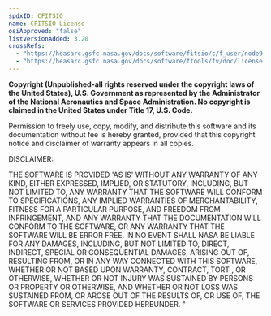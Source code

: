 ```yaml
---
spdxID: CFITSIO
name: CFITSIO License
osiApproved: "false"
listVersionAdded: 3.20
crossRefs: 
  - "https://heasarc.gsfc.nasa.gov/docs/software/fitsio/c/f_user/node9.html"
  - "https://heasarc.gsfc.nasa.gov/docs/software/ftools/fv/doc/license.html"
---
```


**Copyright (Unpublished-all rights reserved under the copyright laws of the United States), U.S. Government as represented by the Administrator of the National Aeronautics and Space Administration. No copyright is claimed in the United States under Title 17, U.S. Code.**

Permission to freely use, copy, modify, and distribute this software and its documentation without fee is hereby granted, provided that this copyright notice and disclaimer of warranty appears in all copies.

DISCLAIMER:

THE SOFTWARE IS PROVIDED 'AS IS' WITHOUT ANY WARRANTY OF ANY KIND, EITHER EXPRESSED, IMPLIED, OR STATUTORY, INCLUDING, BUT NOT LIMITED TO, ANY WARRANTY THAT THE SOFTWARE WILL CONFORM TO SPECIFICATIONS, ANY IMPLIED WARRANTIES OF MERCHANTABILITY, FITNESS FOR A PARTICULAR PURPOSE, AND FREEDOM FROM INFRINGEMENT, AND ANY WARRANTY THAT THE DOCUMENTATION WILL CONFORM TO THE SOFTWARE, OR ANY WARRANTY THAT THE SOFTWARE WILL BE ERROR FREE. IN NO EVENT SHALL NASA BE LIABLE FOR ANY DAMAGES, INCLUDING, BUT NOT LIMITED TO, DIRECT, INDIRECT, SPECIAL OR CONSEQUENTIAL DAMAGES, ARISING OUT OF, RESULTING FROM, OR IN ANY WAY CONNECTED WITH THIS SOFTWARE, WHETHER OR NOT BASED UPON WARRANTY, CONTRACT, TORT , OR OTHERWISE, WHETHER OR NOT INJURY WAS SUSTAINED BY PERSONS OR PROPERTY OR OTHERWISE, AND WHETHER OR NOT LOSS WAS SUSTAINED FROM, OR AROSE OUT OF THE RESULTS OF, OR USE OF, THE SOFTWARE OR SERVICES PROVIDED HEREUNDER. "
